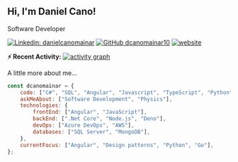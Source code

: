  <h2> Hi, I'm Daniel Cano! </h2>

Software Developer

<!-- [![Twitter: dcanomainar](https://img.shields.io/twitter/follow/dcanomainar?style=social)](https://twitter.com/dcanomainar) -->
[![Linkedin: danielcanomainar](https://img.shields.io/badge/-danielcanomainar-blue?style=flat-square&logo=Linkedin&logoColor=white&link=www.linkedin.com/in/dcanomainar)](www.linkedin.com/in/dcanomainar)
[![GitHub dcanomainar10](https://img.shields.io/github/followers/dcanomainar10?label=follow&style=social)](https://github.com/dcanomainar10)
[![website](https://img.shields.io/badge/Website-46a2f1.svg?&style=flat-square&logo=Google-Chrome&logoColor=white&link=https://dcanomainar10.github.io)](https://dcanomainar10.github.io)

**:zap: Recent Activity:**
[![activity graph](https://github-readme-activity-graph.vercel.app/graph?username=dcanomainar10&custom_title=Daniel%27s%20Activity%20Graph&theme=react&hide_border=true)](https://github.com/ashutosh00710/github-readme-activity-graph)

 A little more about me...  

```javascript
const dcanomainar = {
    code: ["C#", "SQL", "Angular", "Javascript", "TypeScript", "Python", "R", "Matlab"],
    askMeAbout: ["Software Development", "Physics"],
    technologies: {
        frontEnd: ["Angular", "JavaScript"],
        backEnd: [".Net Core", "Node.js", "Deno"],
        devOps: ["Azure DevOps", "AWS"],
        databases: ["SQL Server", "MongoDB"],
    },
    currentFocus: ["Angular", "Design patterns", "Python", "Go"],
};
```
